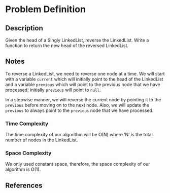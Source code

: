 # Problem Definition

## Description

Given the head of a Singly LinkedList, reverse the LinkedList. Write a function to return the new head of the reversed LinkedList.

## Notes

To reverse a LinkedList, we need to reverse one node at a time. We will start with a variable `current` which will initially point to the head of the LinkedList and a variable `previous` which will point to the previous node that we have processed; initially `previous` will point to `null`.

In a stepwise manner, we will reverse the current node by pointing it to the `previous` before moving on to the next node. Also, we will update the `previous` to always point to the `previous` node that we have processed.

### Time Complexity

The time complexity of our algorithm will be O(N) where ‘N’ is the total number of nodes in the LinkedList.

### Space Complexity

We only used constant space, therefore, the space complexity of our algorithm is O(1).

## References
